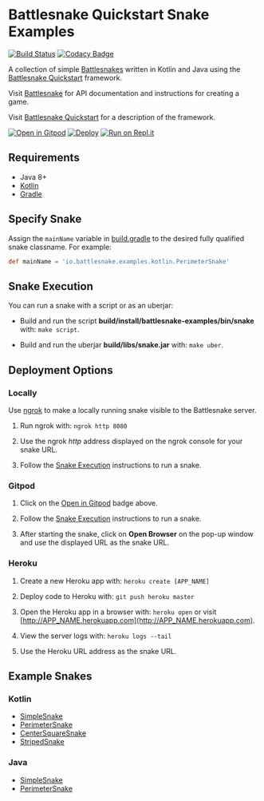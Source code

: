 # Battlesnake Quickstart Snake Examples

[![Build Status](https://travis-ci.org/pambrose/battlesnake-examples.svg?branch=master)](https://travis-ci.org/pambrose/battlesnake-examples)
[![Codacy Badge](https://api.codacy.com/project/badge/Grade/026f7e49beb9432fbdf0cf47b5e40eb3)](https://www.codacy.com/app/pambrose/battlesnake-examples?utm_source=github.com&amp;utm_medium=referral&amp;utm_content=pambrose/battlesnake-examples&amp;utm_campaign=Badge_Grade)

A collection of simple [Battlesnakes](http://battlesnake.io) written in Kotlin and Java using 
the [Battlesnake Quickstart](https://github.com/pambrose/battlesnake-quickstart) framework.

Visit [Battlesnake](https://docs.battlesnake.io) for API documentation and instructions for creating a game.

Visit [Battlesnake Quickstart](https://github.com/pambrose/battlesnake-quickstart) for a description
of the framework.

[![Open in Gitpod](https://gitpod.io/button/open-in-gitpod.svg)](https://gitpod.io/#https://github.com/pambrose/battlesnake-examples)
[![Deploy](https://www.herokucdn.com/deploy/button.png)](https://heroku.com/deploy)
[![Run on Repl.it](https://repl.it/badge/github/pambrose/battlesnake-examples)](https://repl.it/github/pambrose/battlesnake-examples)

## Requirements
* Java 8+
* [Kotlin](https://kotlinlang.org)
* [Gradle](https://gradle.org/install/)

## Specify Snake

Assign the `mainName` variable in [build.gradle](./build.gradle) to the desired fully qualified 
snake classname. For example:
```groovy
def mainName = 'io.battlesnake.examples.kotlin.PerimeterSnake'
```

## Snake Execution

You can run a snake with a script or as an uberjar:

*  Build and run the script **build/install/battlesnake-examples/bin/snake** with: `make script`.

* Build and run the uberjar **build/libs/snake.jar** with: `make uber`.

## Deployment Options

### Locally

Use [ngrok](https://ngrok.com) to make a locally running snake visible to the Battlesnake server.

1) Run ngrok with: `ngrok http 8080`

2) Use the ngrok *http* address displayed on the ngrok console for your snake URL.
 
3) Follow the [Snake Execution](#snake-execution) instructions to run a snake. 

### Gitpod

1) Click on the [Open in Gitpod](https://gitpod.io/#https://github.com/pambrose/battlesnake-examples)
badge above.
 
2) Follow the [Snake Execution](https://github.com/pambrose/battlesnake-examples#snake-execution) instructions to run a snake. 

3) After starting the snake, click on **Open Browser** on the pop-up window and use the displayed URL 
as the snake URL. 

### Heroku

1) Create a new Heroku app with: `heroku create [APP_NAME]`

2) Deploy code to Heroku with: `git push heroku master`

3) Open the Heroku app in a browser with: `heroku open` 
or visit [http://APP_NAME.herokuapp.com](http://APP_NAME.herokuapp.com).

4) View the server logs with: `heroku logs --tail`

5) Use the Heroku URL address as the snake URL.

## Example Snakes

### Kotlin
* [SimpleSnake](src/main/kotlin/io/battlesnake/examples/kotlin/SimpleSnake.kt)
* [PerimeterSnake](src/main/kotlin/io/battlesnake/examples/kotlin/PerimeterSnake.kt)
* [CenterSquareSnake](src/main/kotlin/io/battlesnake/examples/kotlin/CenterSquareSnake.kt)
* [StripedSnake](src/main/kotlin/io/battlesnake/examples/kotlin/StripedSnake.kt)

### Java
* [SimpleSnake](src/main/java/io/battlesnake/examples/java/SimpleSnake.java)
* [PerimeterSnake](src/main/java/io/battlesnake/examples/java/PerimeterSnake.java)
